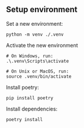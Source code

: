 ## Setup environment

Set a new environment:
```
python -m venv ./.venv
```

Activate the new environment
```
# On Windows, run:
.\.venv\Scripts\activate

# On Unix or MacOS, run:
source .venv/bin/activate
```

Install poetry:
```
pip install poetry
```

Install dependencies:
```
poetry install
```